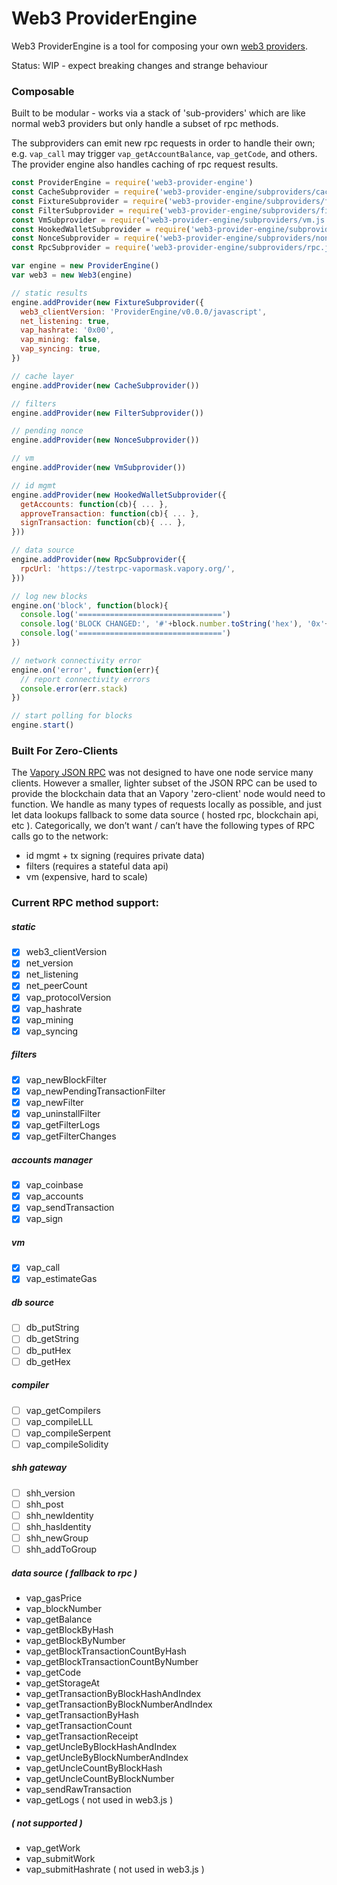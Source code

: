 # Web3 ProviderEngine

Web3 ProviderEngine is a tool for composing your own [web3 providers](https://github.com/vaporyco/wiki/wiki/JavaScript-API#web3).

Status: WIP - expect breaking changes and strange behaviour

### Composable

Built to be modular - works via a stack of 'sub-providers' which are like normal web3 providers but only handle a subset of rpc methods.

The subproviders can emit new rpc requests in order to handle their own;  e.g. `vap_call` may trigger `vap_getAccountBalance`, `vap_getCode`, and others.
The provider engine also handles caching of rpc request results.

```js
const ProviderEngine = require('web3-provider-engine')
const CacheSubprovider = require('web3-provider-engine/subproviders/cache.js')
const FixtureSubprovider = require('web3-provider-engine/subproviders/fixture.js')
const FilterSubprovider = require('web3-provider-engine/subproviders/filters.js')
const VmSubprovider = require('web3-provider-engine/subproviders/vm.js')
const HookedWalletSubprovider = require('web3-provider-engine/subproviders/hooked-wallet.js')
const NonceSubprovider = require('web3-provider-engine/subproviders/nonce-tracker.js')
const RpcSubprovider = require('web3-provider-engine/subproviders/rpc.js')

var engine = new ProviderEngine()
var web3 = new Web3(engine)

// static results
engine.addProvider(new FixtureSubprovider({
  web3_clientVersion: 'ProviderEngine/v0.0.0/javascript',
  net_listening: true,
  vap_hashrate: '0x00',
  vap_mining: false,
  vap_syncing: true,
})

// cache layer
engine.addProvider(new CacheSubprovider())

// filters
engine.addProvider(new FilterSubprovider())

// pending nonce
engine.addProvider(new NonceSubprovider())

// vm
engine.addProvider(new VmSubprovider())

// id mgmt
engine.addProvider(new HookedWalletSubprovider({
  getAccounts: function(cb){ ... },
  approveTransaction: function(cb){ ... },
  signTransaction: function(cb){ ... },
}))

// data source
engine.addProvider(new RpcSubprovider({
  rpcUrl: 'https://testrpc-vapormask.vapory.org/',
}))

// log new blocks
engine.on('block', function(block){
  console.log('================================')
  console.log('BLOCK CHANGED:', '#'+block.number.toString('hex'), '0x'+block.hash.toString('hex'))
  console.log('================================')
})

// network connectivity error
engine.on('error', function(err){
  // report connectivity errors
  console.error(err.stack)
})

// start polling for blocks
engine.start()

```

### Built For Zero-Clients

The [Vapory JSON RPC](https://github.com/vaporyco/wiki/wiki/JSON-RPC) was not designed to have one node service many clients.
However a smaller, lighter subset of the JSON RPC can be used to provide the blockchain data that an Vapory 'zero-client' node would need to function.
We handle as many types of requests locally as possible, and just let data lookups fallback to some data source ( hosted rpc, blockchain api, etc ).
Categorically, we don’t want / can’t have the following types of RPC calls go to the network:
* id mgmt + tx signing (requires private data)
* filters (requires a stateful data api)
* vm (expensive, hard to scale)


### Current RPC method support:

##### static
- [x] web3_clientVersion
- [x] net_version
- [x] net_listening
- [x] net_peerCount
- [x] vap_protocolVersion
- [x] vap_hashrate
- [x] vap_mining
- [x] vap_syncing

##### filters
- [x] vap_newBlockFilter
- [x] vap_newPendingTransactionFilter
- [x] vap_newFilter
- [x] vap_uninstallFilter
- [x] vap_getFilterLogs
- [x] vap_getFilterChanges

##### accounts manager
- [x] vap_coinbase
- [x] vap_accounts
- [x] vap_sendTransaction
- [x] vap_sign

##### vm
- [x] vap_call
- [x] vap_estimateGas

##### db source
- [ ] db_putString
- [ ] db_getString
- [ ] db_putHex
- [ ] db_getHex

##### compiler
- [ ] vap_getCompilers
- [ ] vap_compileLLL
- [ ] vap_compileSerpent
- [ ] vap_compileSolidity

##### shh gateway
- [ ] shh_version
- [ ] shh_post
- [ ] shh_newIdentity
- [ ] shh_hasIdentity
- [ ] shh_newGroup
- [ ] shh_addToGroup

##### data source ( fallback to rpc )
* vap_gasPrice
* vap_blockNumber
* vap_getBalance
* vap_getBlockByHash
* vap_getBlockByNumber
* vap_getBlockTransactionCountByHash
* vap_getBlockTransactionCountByNumber
* vap_getCode
* vap_getStorageAt
* vap_getTransactionByBlockHashAndIndex
* vap_getTransactionByBlockNumberAndIndex
* vap_getTransactionByHash
* vap_getTransactionCount
* vap_getTransactionReceipt
* vap_getUncleByBlockHashAndIndex
* vap_getUncleByBlockNumberAndIndex
* vap_getUncleCountByBlockHash
* vap_getUncleCountByBlockNumber
* vap_sendRawTransaction
* vap_getLogs ( not used in web3.js )

##### ( not supported )
* vap_getWork
* vap_submitWork
* vap_submitHashrate ( not used in web3.js )

